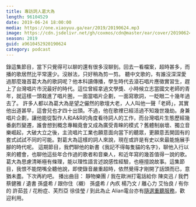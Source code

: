 ```yaml
---
title: 專訪詞人葛大為
length: 96104529
date: 2019-06-24 18:00:00
media: https://one.xiaoyuu.ga/ear/2019/20190624.mp3
image: https://cdn.jsdelivr.net/gh/coxmos/cdn@master/ear/cover/20190624.jpeg
season: 2019
guid: a9610452920190624
category: podcast
---
```


錄這集節目，當下只覺得可以聊的還有很多沒聊到。回去一看檔案，超時甚多，而播的歌居然比平常還少。沒辦法，只好稍為剪一剪。
聽中文歌的，有誰沒深深愛過那麼幾首葛大為的歌詞呢？他本科讀傳播，學生時代去滾石唱片應徵實習生，趕上了台灣唱片市況最好的時代。這位曾經拿過文學獎、小時候立志當國文老師的青年，就這樣一頭栽進了唱片圈，一面當唱片企劃，一面寫歌詞，一眨眼二十幾年過去了。
許多人都以為葛大為是望之儼然的歌壇大老，人人叫他一聲「老師」，其實他出道甚早，這會兒也才四十出頭。不過，他在歌裡已經活過不知幾世幾劫。身兼唱片企劃，讓他能從製作人和A&amp;R的角度看待詞人的工作，而台灣唱片生態歷經幾番劇烈變遷，誰會想到概念專輯竟會又成為廣受青睞的模式？舊體制崩壞、獨立音樂崛起，大破大立之後，主流唱片工業也願意面向當下的聽眾，更願意丟開固有的套式試試不同的可能。對葛大為這樣的詞人來說，現在或許是有史以來最能施展手腳的時代呢。
這期節目，我們聊他的新書《我記不得每隻貓的名字》，聊他入行以來的體會，也聊他這些年合作過的歌者和音樂人，和近年寫的幾首值得一說的歌。葛大為思慮清晰極有條理，能以理性語言述說感性經驗，也極擅說故事。這集節目，我恨不能閉嘴全聽他說，即使錄音嚴重超時，依然覺得才剛開了話頭而已，意猶未盡。下次再約吧。
播出曲目：
靜物樂團 / 我在歐洲打電話給你
陳奕迅 / 我們
蔡健雅 / 遺書
孫盛希 / 跟你住（襯）
孫盛希 / 內疚
楊乃文 / 離心力
艾怡良 / 有你的
許茹芸 / 花粉症、芙烈亞
徐佳瑩 / 到此為止
Alian電台亦有<a href="http://alian963.ipcf.org.tw/programs_view.php">隨選重聽服務</a>，歡迎利用。

